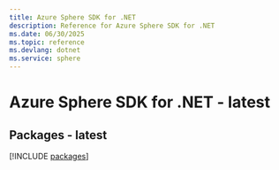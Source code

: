 ```yaml
---
title: Azure Sphere SDK for .NET
description: Reference for Azure Sphere SDK for .NET
ms.date: 06/30/2025
ms.topic: reference
ms.devlang: dotnet
ms.service: sphere
---
```

# Azure Sphere SDK for .NET - latest
## Packages - latest
[!INCLUDE [packages](sphere-index.md)]